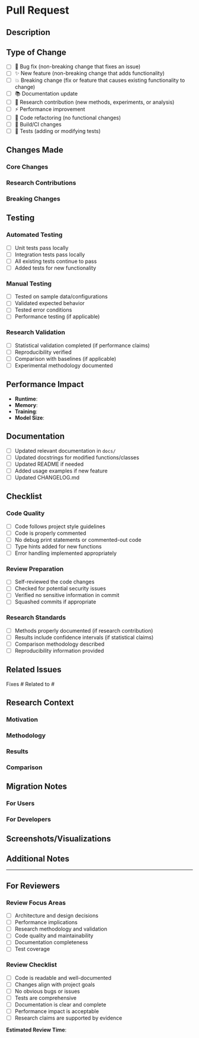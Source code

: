 # Pull Request

## Description

<!-- Provide a brief description of your changes -->

## Type of Change

<!-- Mark the relevant option with an [x] -->

- [ ] 🐛 Bug fix (non-breaking change that fixes an issue)
- [ ] ✨ New feature (non-breaking change that adds functionality)
- [ ] 💥 Breaking change (fix or feature that causes existing functionality to change)
- [ ] 📚 Documentation update
- [ ] 🔬 Research contribution (new methods, experiments, or analysis)
- [ ] ⚡ Performance improvement
- [ ] 🧹 Code refactoring (no functional changes)
- [ ] 🔧 Build/CI changes
- [ ] 🧪 Tests (adding or modifying tests)

## Changes Made

<!-- Describe the specific changes made -->

### Core Changes
<!-- List the main changes to functionality -->

### Research Contributions
<!-- If applicable, describe research implications -->

### Breaking Changes
<!-- If applicable, describe what breaks and how to migrate -->

## Testing

<!-- Mark completed testing with [x] -->

### Automated Testing
- [ ] Unit tests pass locally
- [ ] Integration tests pass locally
- [ ] All existing tests continue to pass
- [ ] Added tests for new functionality

### Manual Testing
- [ ] Tested on sample data/configurations
- [ ] Validated expected behavior
- [ ] Tested error conditions
- [ ] Performance testing (if applicable)

### Research Validation
- [ ] Statistical validation completed (if performance claims)
- [ ] Reproducibility verified
- [ ] Comparison with baselines (if applicable)
- [ ] Experimental methodology documented

## Performance Impact

<!-- Describe any performance implications -->

- **Runtime**: <!-- e.g., "No impact" or "15% improvement in routing speed" -->
- **Memory**: <!-- e.g., "No impact" or "Reduces memory usage by 200MB" -->
- **Training**: <!-- e.g., "No impact" or "Faster convergence by 20%" -->
- **Model Size**: <!-- e.g., "No impact" or "Adds 0.1M parameters" -->

## Documentation

<!-- Mark completed documentation updates with [x] -->

- [ ] Updated relevant documentation in `docs/`
- [ ] Updated docstrings for modified functions/classes  
- [ ] Updated README if needed
- [ ] Added usage examples if new feature
- [ ] Updated CHANGELOG.md

## Checklist

<!-- Mark completed items with [x] -->

### Code Quality
- [ ] Code follows project style guidelines
- [ ] Code is properly commented
- [ ] No debug print statements or commented-out code
- [ ] Type hints added for new functions
- [ ] Error handling implemented appropriately

### Review Preparation
- [ ] Self-reviewed the code changes
- [ ] Checked for potential security issues
- [ ] Verified no sensitive information in commit
- [ ] Squashed commits if appropriate

### Research Standards
- [ ] Methods properly documented (if research contribution)
- [ ] Results include confidence intervals (if statistical claims)
- [ ] Comparison methodology described
- [ ] Reproducibility information provided

## Related Issues

<!-- Link any related issues -->

Fixes #<!-- issue number -->
Related to #<!-- issue number -->

## Research Context

<!-- If applicable, provide research context -->

### Motivation
<!-- Why was this change needed from a research perspective? -->

### Methodology
<!-- What research methods were used to validate this change? -->

### Results
<!-- What are the key findings or improvements? -->

### Comparison
<!-- How does this compare to existing approaches? -->

## Migration Notes

<!-- If breaking changes, provide migration guidance -->

### For Users
<!-- What do users need to change? -->

### For Developers  
<!-- What do developers extending BEM need to know? -->

## Screenshots/Visualizations

<!-- If applicable, include visualizations of results -->

## Additional Notes

<!-- Any additional information reviewers should know -->

---

## For Reviewers

### Review Focus Areas
<!-- Suggest what reviewers should focus on -->

- [ ] Architecture and design decisions
- [ ] Performance implications
- [ ] Research methodology and validation
- [ ] Code quality and maintainability
- [ ] Documentation completeness
- [ ] Test coverage

### Review Checklist
- [ ] Code is readable and well-documented
- [ ] Changes align with project goals
- [ ] No obvious bugs or issues
- [ ] Tests are comprehensive
- [ ] Documentation is clear and complete
- [ ] Performance impact is acceptable
- [ ] Research claims are supported by evidence

**Estimated Review Time**: <!-- e.g., "30 minutes" or "2 hours" -->